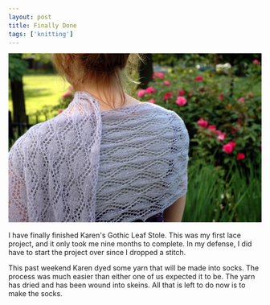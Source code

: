 ```yaml
---
layout: post
title: Finally Done
tags: ['knitting']
---
```


![Shawl :: Nikon D70](/media/2008/06/stole.jpg)

I have finally finished Karen's Gothic Leaf Stole. This was my first
lace project, and it only took me nine months to complete. In my
defense, I did have to start the project over since I dropped a stitch.

This past weekend Karen dyed some yarn that will be made into socks. The
process was much easier than either one of us expected it to be. The
yarn has dried and has been wound into skeins. All that is left to do
now is to make the socks.
